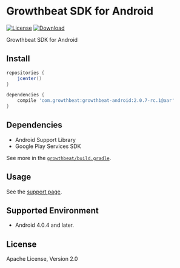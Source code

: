 Growthbeat SDK for Android
===
[![License](https://img.shields.io/badge/license-Apache%202-blue.svg)](https://www.apache.org/licenses/LICENSE-2.0)
[![Download](https://api.bintray.com/packages/growthbeat/maven/growthbeat-android/images/download.svg)](https://bintray.com/growthbeat/maven/growthbeat-android/_latestVersion)


Growthbeat SDK for Android

## Install

```groovy
repositories {
    jcenter()
}

dependencies {
    compile 'com.growthbeat:growthbeat-android:2.0.7-rc.1@aar'
}
```

## Dependencies

- Android Support Library
- Google Play Services SDK

See more in the [`growthbeat/build.gradle`](https://github.com/growthbeat/growthbeat-android/blob/master/growthbeat/build.gradle).

## Usage

See the [support page](http://support.growthbeat.com/).

## Supported Environment

* Android 4.0.4 and later.

## License

Apache License, Version 2.0
